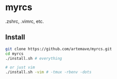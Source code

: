# myrcs
.zshrc, .vimrc, etc.

## Install

```sh
git clone https://github.com/artemave/myrcs.git
cd myrcs
./install.sh # everything

# or just vim
./install.sh -vim # -tmux -rbenv -dots
